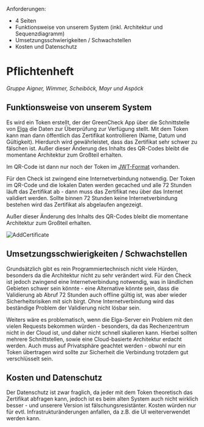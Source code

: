 Anforderungen: 

* 4 Seiten
* Funktionsweise von unserem System (inkl. Architektur und Sequenzdiagramm)
* Umsetzungsschwierigkeiten / Schwachstellen
* Kosten und Datenschutz 

# Pflichtenheft

*Gruppe Aigner, Wimmer, Scheiböck, Mayr und Aspöck*

## Funktionsweise von unserem System

Es wird ein Token erstellt, der der GreenCheck App über die Schnittstelle von [Elga](https://secure.gesundheit.gv.at/gruenerpass/zertifikate) die Daten zur Überprüfung zur Verfügung stellt. Mit dem Token kann man dann öffentlich das Zertifikat kontrollieren (Name, Datum und Gültigkeit). Hierdurch wird gewährleistet, dass das Zertifikat sehr schwer zu fälschen ist. Außer dieser Änderung des Inhalts des QR-Codes bleibt die momentane Architektur zum Großteil erhalten. 

Im QR-Code ist dann nur noch der Token im [JWT-Format](https://jwt.io/) vorhanden. 

Für den Check ist zwingend eine Internetverbindung notwendig. Der Token im QR-Code und die lokalen Daten werden gecached und alle 72 Stunden läuft das Zertifikat ab - dann muss das Zertifikat neu über das Internet validiert werden. Sollte binnen 72 Stunden keine Internetverbindung bestehen wird das Zertifikat als abgelaufen angezeigt.

Außer dieser Änderung des Inhalts des QR-Codes bleibt die momentane Architektur zum Großteil erhalten.

![AddCertificate](https://user-images.githubusercontent.com/71697714/161512649-542894a0-d803-4cb8-a8b2-48a6474c87d9.png)

## Umsetzungsschwierigkeiten / Schwachstellen

Grundsätzlich gibt es rein Programmiertechnisch nicht viele Hürden, besonders da die Architektur nicht zu sehr verändert wird. Für den Check ist jedoch zwingend eine Internetverbindung notwendig, was in ländlichen Gebieten schwer sein könnte - eine Alternative könnte sein, dass die Validierung ab Abruf 72 Stunden auch offline gültig ist, was aber wieder Sicherheitsrisiken mit sich birgt. Ohne Internetverbindung wird das beständige Problem der Validierung nicht lösbar sein.

Weiters wäre es problematisch, wenn die Elga-Server ein Problem mit den vielen Requests bekommen würden - besonders, da das Rechenzentrum nicht in der Cloud ist, und daher nicht schnell skalieren kann. Hierbei sollten mehrere Schnittstellen, sowie eine Cloud-basierte Architektur erdacht werden.
Auch muss auf Privatsphäre geachtet werden - obwohl nur ein Token übertragen wird sollte zur Sicherheit die Verbindung trotzdem gut verschlüsselt sein.

## Kosten und Datenschutz 

Der Datenschutz ist zwar fraglich, da jeder mit dem Token theoretisch das Zertifikat abfragen kann, jedoch ist es beim alten System auch nicht wirklich besser - und unserere Version ist fälschungsresistänter. 
Kosten würden nur für evtl. Infrastrukturänderungen anfallen, da z.B. die UI weiterverwendet werden kann.

